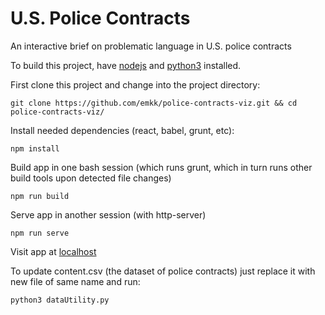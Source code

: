 # U.S. Police Contracts
An interactive brief on problematic language in U.S. police contracts

To build this project, have [nodejs](https://nodejs.org) and [python3](https://www.python.org/download/releases/3.0/) installed.

First clone this project and change into the project directory:

`git clone https://github.com/emkk/police-contracts-viz.git && cd police-contracts-viz/`

Install needed dependencies (react, babel, grunt, etc):

`npm install`

Build app in one bash session (which runs grunt, which in turn runs other build tools upon detected file changes)

`npm run build`

Serve app in another session (with http-server)

`npm run serve`

Visit app at [localhost](http://localhost:8080)

To update content.csv (the dataset of police contracts) just replace it with new file of same name and run:

`python3 dataUtility.py`
